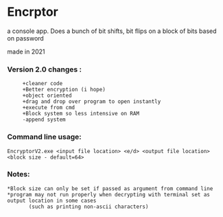 # Encrptor
a console app. Does a bunch of bit shifts, bit flips on a block of bits based on password

made in 2021

### Version 2.0 changes :
```
     +cleaner code
     +Better encryption (i hope)
     +object oriented
     +drag and drop over program to open instantly
     +execute from cmd
     +Block system so less intensive on RAM
     -append system
```

### Command line usage:
```
EncryptorV2.exe <input file location> <e/d> <output file location> <block size - default=64>
```

### Notes:
```
*Block size can only be set if passed as argument from command line
*program may not run properly when decrypting with terminal set as output location in some cases
       (such as printing non-ascii characters)
```